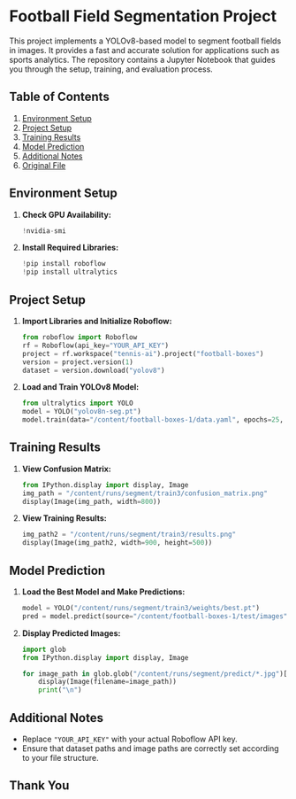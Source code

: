 # Football Field Segmentation Project

This project implements a YOLOv8-based model to segment football fields in images. It provides a fast and accurate solution for applications such as sports analytics. The repository contains a Jupyter Notebook that guides you through the setup, training, and evaluation process.

## Table of Contents

1. [Environment Setup](#environment-setup)
2. [Project Setup](#project-setup)
3. [Training Results](#training-results)
4. [Model Prediction](#model-prediction)
5. [Additional Notes](#additional-notes)
6. [Original File](#original-file)

## Environment Setup

1. **Check GPU Availability:**

    ```python
    !nvidia-smi
    ```

2. **Install Required Libraries:**

    ```python
    !pip install roboflow
    !pip install ultralytics
    ```

## Project Setup

1. **Import Libraries and Initialize Roboflow:**

    ```python
    from roboflow import Roboflow
    rf = Roboflow(api_key="YOUR_API_KEY")
    project = rf.workspace("tennis-ai").project("football-boxes")
    version = project.version(1)
    dataset = version.download("yolov8")
    ```

2. **Load and Train YOLOv8 Model:**

    ```python
    from ultralytics import YOLO
    model = YOLO("yolov8n-seg.pt")
    model.train(data="/content/football-boxes-1/data.yaml", epochs=25, imgsz=640)
    ```

## Training Results

1. **View Confusion Matrix:**

    ```python
    from IPython.display import display, Image
    img_path = "/content/runs/segment/train3/confusion_matrix.png"
    display(Image(img_path, width=800))
    ```

2. **View Training Results:**

    ```python
    img_path2 = "/content/runs/segment/train3/results.png"
    display(Image(img_path2, width=900, height=500))
    ```

## Model Prediction

1. **Load the Best Model and Make Predictions:**

    ```python
    model = YOLO("/content/runs/segment/train3/weights/best.pt")
    pred = model.predict(source="/content/football-boxes-1/test/images", conf=0.25, save=True)
    ```

2. **Display Predicted Images:**

    ```python
    import glob
    from IPython.display import display, Image

    for image_path in glob.glob("/content/runs/segment/predict/*.jpg")[:20]:
        display(Image(filename=image_path))
        print("\n")
    ```

## Additional Notes

- Replace `"YOUR_API_KEY"` with your actual Roboflow API key.
- Ensure that dataset paths and image paths are correctly set according to your file structure.

## Thank You


